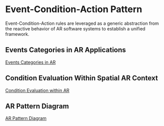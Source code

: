 # Event-Condition-Action Pattern

Event-Condition-Action rules are leveraged as a generic abstraction from the reactive behavior of AR software systems to establish a unified framework.

## Events Categories in AR Applications

[Events Categories in AR](events.md)

## Condition Evaluation Within Spatial AR Context

[Condition Evaluation within AR](condition-evaluation.md)

## AR Pattern Diagram

[AR Pattern Diagram](../../../diagram)


